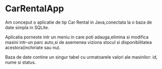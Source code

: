 # CarRentalApp
Am conceput o aplicatie de tip Car Rental in Java,conectata la o baza de date simpla in SQLite.

Aplicatia porneste intr un meniu in care poti adauga,elimina si modifica masini intr-un parc auto,si de asemenea viziona stocul si disponibilitatea acestora(inchiriate sau nu).

Baza de date contine un singur tabel cu urmatoarele valori ale masinilor: id, nume si status.
